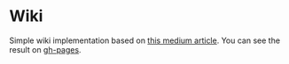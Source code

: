 # Wiki

Simple wiki implementation based on [this medium article](https://medium.com/@trstringer/a-simple-personal-wiki-using-a-little-python-and-a-small-git-hook-c352fc5cca8b). You can see the result on [gh-pages](kecksdose.github.io/wiki).
